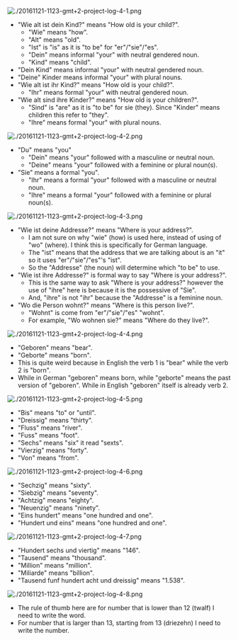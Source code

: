 ![./20161121-1123-gmt+2-project-log-4-1.png](./20161121-1123-gmt+2-project-log-4-1.png)

* "Wie alt ist dein Kind?" means "How old is your child?".
    * "Wie" means "how".
    * "Alt" means "old".
    * "Ist" is "is" as it is "to be" for "er"/"sie"/"es".
    * "Dein" means informal "your" with neutral gendered noun.
    * "Kind" means "child".
* "Dein Kind" means informal "your" with neutral gendered noun.
* "Deine" Kinder means informal "your" with plural nouns.
* "Wie alt ist ihr Kind?" means "How old is your child?".
    * "Ihr" means formal "your" with neutral gendered noun.
* "Wie alt sind ihre Kinder?" means "How old is your children?".
    * "Sind" is "are" as it is "to be" for sie (they). Since "Kinder" means children this refer to "they".
    * "Ihre" means formal "your" with plural nouns.

![./20161121-1123-gmt+2-project-log-4-2.png](./20161121-1123-gmt+2-project-log-4-2.png)

* "Du" means "you"
    * "Dein" means "your" followed with a masculine or neutral noun.
    * "Deine" means "your" followed with a feminine or plural noun(s).
* "Sie" means a formal "you".
    * "Ihr" means a formal "your" followed with a masculine or neutral noun.
    * "Ihre" means a formal "your" followed with a feminine or plural noun(s).

![./20161121-1123-gmt+2-project-log-4-3.png](./20161121-1123-gmt+2-project-log-4-3.png)

* "Wie ist deine Addresse?" means "Where is your address?".
    * I am not sure on why "wie" (how) is used here, instead of using  of "wo" (where). I think this is specifically for German language.
    * The "ist" means that the address that we are talking about is an "it" so it uses "er"/"sie"/"es"'s "ist".
    * So the "Addresse" (the noun) will determine which "to be" to use.
* "Wie ist ihre Addresse?" is formal way to say "Where is your address?".
    * This is the same way to ask "Where is your address?" however the use of "ihre" here is because it is the possessive of "Sie".
    * And, "ihre" is not "ihr" because the "Addresse" is a feminine noun.
* "Wo die Person wohnt?" means "Where is this person live?".
    * "Wohnt" is come from "er"/"sie"/"es" "wohnt".
    * For example, "Wo wohnen sie?" means "Where do they live?".

![./20161121-1123-gmt+2-project-log-4-4.png](./20161121-1123-gmt+2-project-log-4-4.png)

* "Geboren" means "bear".
* "Geborte" means "born".
* This is quite weird because in English the verb 1 is "bear" while the verb 2 is "born".
* While in German "geboren" means born, while "geborte" means the past version of "geboren". While in English "geboren" itself is already verb 2.

![./20161121-1123-gmt+2-project-log-4-5.png](./20161121-1123-gmt+2-project-log-4-5.png)

* "Bis" means "to" or "until".
* "Dreissig" means "thirty".
* "Fluss" means "river".
* "Fuss" means "foot".
* "Sechs" means "six" it read "sexts".
* "Vierzig" means "forty".
* "Von" means "from".

![./20161121-1123-gmt+2-project-log-4-6.png](./20161121-1123-gmt+2-project-log-4-6.png)

* "Sechzig" means "sixty".
* "Siebzig" means "seventy".
* "Achtzig" means "eighty".
* "Neuenzig" means "ninety".
* "Eins hundert" means "one hundred and one".
* "Hundert und eins" means "one hundred and one".

![./20161121-1123-gmt+2-project-log-4-7.png](./20161121-1123-gmt+2-project-log-4-7.png)

* "Hundert sechs und viertig" means "146".
* "Tausend" means "thousand".
* "Million" means "million".
* "Miliarde" means "billion".
* "Tausend funf hundert acht und dreissig" means "1.538".

![./20161121-1123-gmt+2-project-log-4-8.png](./20161121-1123-gmt+2-project-log-4-8.png)

* The rule of thumb here are for number that is lower than 12 (twalf) I need to write the word.
* For number that is larger than 13, starting from 13 (driezehn) I need to write the number.